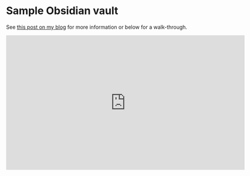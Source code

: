 # Sample Obsidian vault

See [this post on my blog](https://www.joshcanhelp.com/notes/) for more information or below for a walk-through.

<iframe width="650" height="367" src="https://www.youtube.com/embed/wXI1YVWJuhA?si=2j7-uDXP4Jw7hgJI" title="YouTube video player" frameborder="0" allow="accelerometer; autoplay; clipboard-write; encrypted-media; gyroscope; picture-in-picture; web-share" allowfullscreen></iframe>

